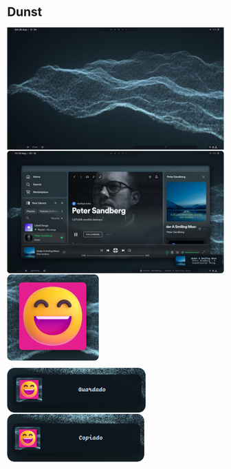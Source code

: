 # Dunst
![dunst_command](../src/dunst1.gif)
![dunst_spotify](../src/dunst_spotify.png)
<img src="../src/dunst_example.png" alt="Dunst example" style="height: 200px;"/>

![dunst_dave](../src/dunst_save.png)
![dunst_copy](../src/dunst_copy.png)
